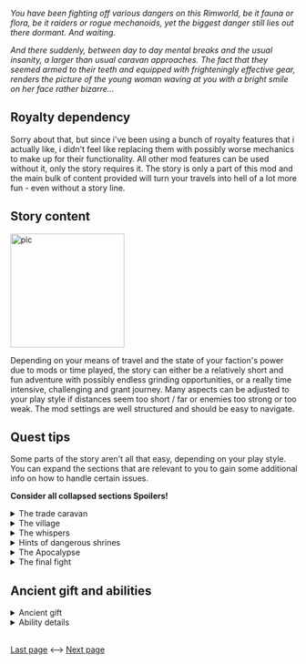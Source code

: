 *You have been fighting off various dangers on this Rimworld, be it fauna or flora, be it raiders or rogue mechanoids, yet the biggest danger still lies out there dormant. And waiting.*

*And there suddenly, between day to day mental breaks and the usual insanity, a larger than usual caravan approaches. The fact that they seemed armed to their teeth and equipped with frighteningly effective gear, renders the picture of the young woman waving at you with a bright smile on her face rather bizarre...* 

## Royalty dependency

Sorry about that, but since i've been using a bunch of royalty features that i actually like, i didn't feel like replacing them with possibly worse mechanics to make up for their functionality. All other mod features can be used without it, only the story requires it. The story is only a part of this mod and the main bulk of content provided will turn your travels into hell of a lot more fun - even without a story line.

## Story content  
 <img src="https://github.com/iforgotmysocks/CaravanAdventuresWiki/blob/master/Wiki/Images/CrystalScythe.png" height="200" alt="pic"/>   

Depending on your means of travel and the state of your faction's power due to mods or time played, the story can either be a relatively short and fun adventure with possibly endless grinding opportunities, or a really time intensive, challenging and grant journey. Many aspects can be adjusted to your play style if distances seem too short / far or enemies too strong or too weak. The mod settings are well structured and should be easy to navigate.

## Quest tips

Some parts of the story aren't all that easy, depending on your play style. You can expand the sections that are relevant to you to gain some additional info on how to handle certain issues.

**Consider all collapsed sections Spoilers!**
<details>
    <summary>The trade caravan</summary>

* If you missed the first one, don't worry. Further caravans will arrive that you can talk to. However you also may be visited by a non quest caravan of their faction.
</details>
<details>
    <summary>The village</summary>

* You can enter the village by having a caravan selected and selecting "Enter" when right clicking it.
* Getting the towns folk out is enough, no need to die protecting the village if you can't win.
* However protecting it may leave you with a close by allied settlement you can trade with.
* It's not supposed to be a balanced raid, it's part of the story.
</details>
<details>
    <summary>The whispers</summary>

* In case you didn't find it - it's the anima tree. Go talk to it!
* The ancient gift can be passed on to another pawn by talking to the anima tree at any time.
</details>
<details>
    <summary>Hints of dangerous shrines</summary>

* The journey will be long, unless you choose to play with mods mitigating half the fun of all the new caravaning features this mod provides, make use of them. Camp regularly, keep your colonists happy and your food supply stocked (and prepare for some frosty winds)

* Hints may turn out as ambushes or the real thing. Ancient master shrines. Don't take them on unprepared, they can be quite dangerous.
* Ancient master shrines aren't necessarily meant to be rushed. The map will remain if you leave or escape, so you can always return stronger. (And possibly collect some mech bounty credit to call in reinforcements)
* Mech patrols will check up on those shrines regularly, so make sure you're not around when they arrive. They will leave again after a few hours if they can't find any hostiles.
* However you can still abandon the map if you want to and give up on your clue. Which gives you a chance to fight a different boss the next time around.
* If you struggle too much or shrines are too easy, don't forget about the mod settings allowing you to adjust the multipliers for the help you initially get and how strong the enemy should be.
</details>
<details>
    <summary>The Apocalypse</summary>

* No worries, you've got time. It progresses rather slowly. But it will keep on progressing indefinitely unless stopped.
* For the sake of realism, the mod comes with a modsetting allowing you to apply the apoc's temperature change to the general world map and traveling caravans. That's not a thing in vanilla and hurts the scenery quite a bit, but makes later travels alot harder when it gets cold. Frequent frostbite isn't fun and may require more stops.
* You can adjust the progression rate in settings. Make use of it to find the correct and fun pace for yourself, or stop progression entirely if you're not into the idea.
* If you like the apocalypse, there is no need to hold off finishing the story to keep it going. You may find yourself surprised what the ending offers.
</details>
<details>
    <summary>The final fight</summary>

* Have your gifted pawn be prepared. They will have to sustain quite a bit of damage, the ancient protective aura is likely a must, have it active.
</details>

## Ancient gift and abilities

<details> 
    <summary>Ancient gift</summary>

The Ancient Gift, a power to access long forgotten potential which enables the gifted to cast ancient spells. Slow psyfocus recovery even without meditation is spoken about in stories as well.  
The ancient gift can be passed on to another pawn by talking to the anima tree.
</details>

<details>
    <summary>Ability details</summary>

### Ancient Mech Signal <img src="https://github.com/iforgotmysocks/CaravanAdventuresWiki/blob/master/Wiki/Images/CallScyther.png" height="50" alt="pic"/>  
Calls a group of mechanoid scythers to the caster's aid. The mechanoid's overridden brain will slowly overheat and cause them to perish within hours.

### Ancient Thunderbolt <img src="https://github.com/iforgotmysocks/CaravanAdventuresWiki/blob/master/Wiki/Images/Thunderbolt.png" height="50" alt="pic"/>  
Strikes a smaller area with an array of deadly thunder bolts, can kill enemies of weaker statue instantly and is truly a means of mass destruction.

### Ancient Meditation <img src="https://github.com/iforgotmysocks/CaravanAdventuresWiki/blob/master/Wiki/Images/Meditate.png" height="50" alt="pic"/>  
Requires long and deep meditation to restore a base amount of psyfocus, which gets a massive bonus by all flora in the proximity which can be drained for energy.

### Ancient protective aura <img src="https://github.com/iforgotmysocks/CaravanAdventuresWiki/blob/master/Wiki/Images/Protect.png" height="50" alt="pic"/> 
Allows the caster to channel psyfocus to directly strengthen the bodies capabilities in almost any humanly possible way. Agility, melee combat, as well as endurance are highly increased. It also protects the target from a large part of incoming damage, fire, heals wounds over time (even permanent ones when active long enough).

Reduces the overall psy-heat a pawn can handle and accelerates psyfocus drain by 2% / day while active. The effect of this spell disappears if cast a second time or no more psyfocus is available. 

Requires the ancient gift, unless enhanced by The Ancient Coordinator spell.

### Ancient Coordinator <img src="https://github.com/iforgotmysocks/CaravanAdventuresWiki/blob/master/Wiki/Images/Circles.png" height="50" alt="pic"/> 
The caster as well as 4 other colonists are granted the power of the ancient protective aura without any downsides as long as the caster is alive. However, every other pawn exceeding the limit of 5 will die.

</details>

<br><a href="https://github.com/iforgotmysocks/CaravanAdventuresWiki/wiki/Caravan-Incidents">Last page</a> <--> <a href="https://github.com/iforgotmysocks/CaravanAdventuresWiki/wiki/General-Features">Next page</a>

